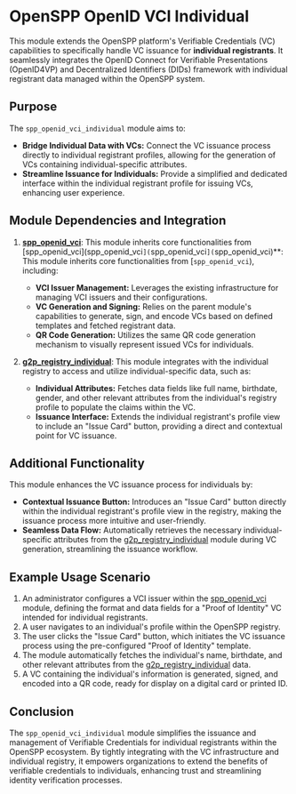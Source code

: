 # OpenSPP OpenID VCI Individual

This module extends the OpenSPP platform's Verifiable Credentials (VC) capabilities to specifically handle VC issuance for **individual registrants**. It seamlessly integrates the OpenID Connect for Verifiable Presentations (OpenID4VP) and Decentralized Identifiers (DIDs) framework with individual registrant data managed within the OpenSPP system.

## Purpose

The `spp_openid_vci_individual` module aims to:

- **Bridge Individual Data with VCs:**  Connect the VC issuance process directly to individual registrant profiles, allowing for the generation of VCs containing individual-specific attributes.
- **Streamline Issuance for Individuals:**  Provide a simplified and dedicated interface within the individual registrant profile for issuing VCs, enhancing user experience.

## Module Dependencies and Integration

1. **[spp_openid_vci](spp_openid_vci)**: This module inherits core functionalities from [spp_openid_vci](spp_openid_vci`](`spp_openid_vci`](`spp_openid_vci)**: This module inherits core functionalities from [`spp_openid_vci`), including:
   - **VCI Issuer Management:** Leverages the existing infrastructure for managing VCI issuers and their configurations.
   - **VC Generation and Signing:** Relies on the parent module's capabilities to generate, sign, and encode VCs based on defined templates and fetched registrant data.
   - **QR Code Generation:** Utilizes the same QR code generation mechanism to visually represent issued VCs for individuals.

2. **[g2p_registry_individual](g2p_registry_individual)**: This module integrates with the individual registry to access and utilize individual-specific data, such as:
   - **Individual Attributes:** Fetches data fields like full name, birthdate, gender, and other relevant attributes from the individual's registry profile to populate the claims within the VC.
   - **Issuance Interface:** Extends the individual registrant's profile view to include an "Issue Card" button, providing a direct and contextual point for VC issuance. 

## Additional Functionality

This module enhances the VC issuance process for individuals by:

- **Contextual Issuance Button:** Introduces an "Issue Card" button directly within the individual registrant's profile view in the registry, making the issuance process more intuitive and user-friendly.
- **Seamless Data Flow:** Automatically retrieves the necessary individual-specific attributes from the [g2p_registry_individual](g2p_registry_individual) module during VC generation, streamlining the issuance workflow.

## Example Usage Scenario

1. An administrator configures a VCI issuer within the [spp_openid_vci](spp_openid_vci) module, defining the format and data fields for a "Proof of Identity" VC intended for individual registrants. 
2. A user navigates to an individual's profile within the OpenSPP registry.
3. The user clicks the "Issue Card" button, which initiates the VC issuance process using the pre-configured "Proof of Identity" template.
4. The module automatically fetches the individual's name, birthdate, and other relevant attributes from the [g2p_registry_individual](g2p_registry_individual) data.
5.  A VC containing the individual's information is generated, signed, and encoded into a QR code, ready for display on a digital card or printed ID. 

## Conclusion

The `spp_openid_vci_individual` module simplifies the issuance and management of Verifiable Credentials for individual registrants within the OpenSPP ecosystem. By tightly integrating with the VC infrastructure and individual registry, it empowers organizations to extend the benefits of verifiable credentials to individuals, enhancing trust and streamlining identity verification processes. 
